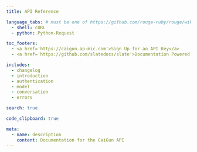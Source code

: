 ```yaml
---
title: API Reference

language_tabs: # must be one of https://github.com/rouge-ruby/rouge/wiki/List-of-supported-languages-and-lexers
  - shell: cURL
  - python: Python-Request

toc_footers:
  - <a href='https://caigun.ap-mic.com'>Sign Up for an API Key</a>
  - <a href='https://github.com/slatedocs/slate'>Documentation Powered by Slate</a>

includes:
  - changelog
  - introduction
  - authentication
  - model
  - conversation
  - errors

search: true

code_clipboard: true

meta:
  - name: description
    content: Documentation for the CaiGun API
---
```

